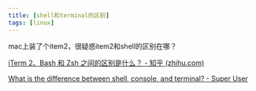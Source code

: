 ```yaml
---
title: [shell和terminal的区别]
tags: [linux]
---
```


mac上装了个item2，很疑惑item2和shell的区别在哪？

[ iTerm 2、Bash 和 Zsh 之间的区别是什么？ - 知乎 (zhihu.com)](https://www.zhihu.com/question/20036548)

[What is the difference between shell, console, and terminal? - Super User](https://superuser.com/questions/144666/what-is-the-difference-between-shell-console-and-terminal#)

